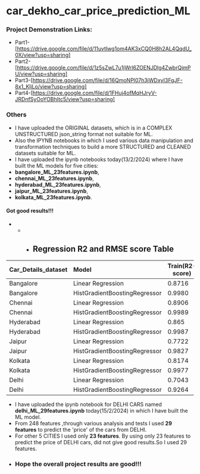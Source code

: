 # car_dekho_car_price_prediction_ML
### Project Demonstration Links:
- Part1-[https://drive.google.com/file/d/11uvtlwg1om4AK3xCQ0H8h2AL4QqdU_0X/view?usp=sharing]
- Part2-[https://drive.google.com/file/d/1z5sZwL7u1jWrI6ZOENJDlg4ZwbrQjmPU/view?usp=sharing]
- Part3-[https://drive.google.com/file/d/16QmoNPl07h3jWDxyI3FgJF-8x1_KljLo/view?usp=sharing]
- Part4-[https://drive.google.com/file/d/1FHuj4ofMqHJryV-JRDnfSyOoYOBhItc5/view?usp=sharing]
### Others
- I have uploaded the ORIGINAL datasets, which is in a COMPLEX UNSTRUCTURED json_string format not suitable for ML.
- Also the IPYNB notebooks in which I used various data manipulation and transformation techniques to build a more STRUCTURED and CLEANED datasets suitable for ML.
- I have uploaded the ipynb notebooks today(13/2/2024) where I have built the ML models for five cities:
- **bangalore_ML_23features.ipynb**,
-  **chennai_ML_23features.ipynb**,
-  **hyderabad_ML_23features.ipynb**,
-  **jaipur_ML_23features.ipynb**,
-   **kolkata_ML_23features.ipynb**.
  #### Got good results!!!
- - - ## Regression R2 and RMSE score Table
|    Car_Details_dataset    |    Model                    |  Train(R2-score)   |  Train(RMSE)      | Test(R2-score)     |  Test(RMSE)       |
| :-------------------      | :--------------------       | -----------------  |-----------------: | -----------------  |-----------------: |
|Bangalore                 | Linear Regression           |      0.8716         |0.01943             | 0.8433              |0.02210              |
|Bangalore                    |HistGradientBoostingRegressor|0.9980               |0.0023           | 0.9299              |0.01477             |
|Chennai                 | Linear Regression           |      0.8906         |0.0033             | 0.9005              |0.0029              |
|Chennai                   |HistGradientBoostingRegressor|0.9989               |0.0003          | 0.9488              |0.0021             |
|Hyderabad                 | Linear Regression           |      0.865         |0.0001             | 0.838              |0.0001              |
|Hyderabad                    |HistGradientBoostingRegressor|0.9987               |1.30e-05           | 0.9256              |9.50e-05             |
|Jaipur                 | Linear Regression           |      0.7722         |4.98e-11             | 0.7509              |5.32e-11              |
|Jaipur                    |HistGradientBoostingRegressor|0.9827               |1.37e-11           | 0.9045              |3.29e-11             |
|Kolkata                 | Linear Regression           |      0.8174         |8.99e-14             | 0.7998              |9.47e-14              |
|Kolkata                    |HistGradientBoostingRegressor|0.9977               |1.00e-14           | 0.9081              |6.42e-14             |
|Delhi                 | Linear Regression           |      0.7043         |0.1292             | 0.7313              |0.1305             |
|Delhi                    |HistGradientBoostingRegressor|0.9264               |0.0644           | 0.8032              |0.1117            |
- I have uploaded the ipynb notebook for DELHI CARS named **delhi_ML_29features.ipynb** today(15/2/2024) in which I have built the ML model.
- From 248 features ,through various analysis and tests I used **29 features** to predict the 'price' of the cars from DELHI.
- For other 5 CITIES I used only **23 features**. By using only 23 features to predict the price of DELHI cars, did not give good results.So I used 29 features.
- ### Hope the overall project results are good!!!
